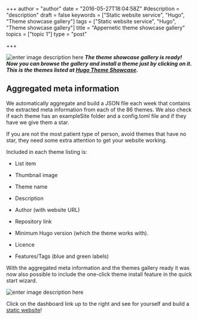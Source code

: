 +++
author = "author"
date = "2016-05-27T18:04:58Z"
#description = "description"
draft = false
keywords = ["Static website service", "Hugo", "Theme showcase gallery"]
tags = ["Static website service", "Hugo", "Theme showcase gallery"]
title = "Appernetic theme showcase gallery"
topics = ["topic 1"]
type = "post"

+++
![enter image description here][1]
***The theme showcase gallery is ready! Now you can browse the gallery and install a theme just by clicking on it. This is the themes listed at [Hugo Theme Showcase][2].*** 

## Aggregated meta information
We automatically aggregate and build a JSON file each week that contains the extracted meta information from each of the 86 themes. We also check if each theme has an exampleSite folder and a config.toml file and if they have we give them a star.  

If you are not the most patient type of person, avoid themes that have no star, they  need some extra attention to get your website working.

Included in each theme listing is:

 - List item

 - Thumbnail image
 - Theme name
 - Description
 - Author (with website URL)
 - Repository link
 - Minimum Hugo version (which the theme works with).
 - Licence
 - Features/Tags (blue and green labels)  

With the aggregated meta information and the themes gallery ready it was now also possible to include the one-click theme install feature in the quick start wizard.  

![enter image description here][3]

Click on the dashboard link up to the right and see for yourself and build a [static website][4]!


  [1]: https://res.cloudinary.com/appernetic/v1464371165/bqz05luuepoonqfutf5n
  [2]: http://themes.gohugo.io/
  [3]: https://res.cloudinary.com/appernetic/v1464371347/mgc1lnbrytafkitsjmma
  [4]: https://appernetic.io/app/#/dashboard/list/create
